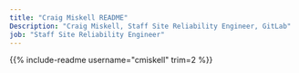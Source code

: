 ```yaml
---
title: "Craig Miskell README"
Description: "Craig Miskell, Staff Site Reliability Engineer, GitLab"
job: "Staff Site Reliability Engineer"
---
```


{{% include-readme username="cmiskell" trim=2 %}}
